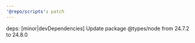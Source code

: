 ```yaml
---
'@repo/scripts': patch
---
```


deps: [minor|devDependencies] Update package @types/node from 24.7.2 to 24.8.0
